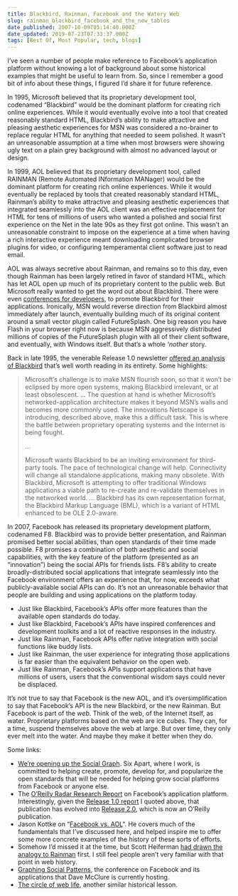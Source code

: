 ```yaml
---
title: Blackbird, Rainman, Facebook and the Watery Web
slug: rainman_blackbird_facebook_and_the_new_tables
date_published: 2007-10-09T05:14:40.000Z
date_updated: 2019-07-23T07:33:37.000Z
tags: [Best Of, Most Popular, tech, blogs]
---
```


I’ve seen a number of people make reference to Facebook’s application platform without knowing a lot of background about some historical examples that might be useful to learn from. So, since I remember a good bit of info about these things, I figured I’d share it for future reference.

In 1995, Microsoft believed that its proprietary development tool, codenamed “Blackbird” would be the dominant platform for creating rich online experiences. While it would eventually evolve into a tool that created reasonably standard HTML, Blackbird’s ability to make attractive and pleasing aesthetic experiences for MSN was considered a no-brainer to replace regular HTML for anything that needed to seem polished. It wasn’t an unreasonable assumption at a time when most browsers were showing ugly text on a plain grey background with almost no advanced layout or design.

In 1999, AOL believed that its proprietary development tool, called RAINMAN (Remote Automated INformation MANager) would be the dominant platform for creating rich online experiences. While it would eventually be replaced by tools that created reasonably standard HTML, Rainman’s ability to make attractive and pleasing aesthetic experiences that integrated seamlessly into the AOL client was an effective replacement for HTML for tens of millions of users who wanted a polished and social first experience on the Net in the late 90s as they first got online. This wasn’t an unreasonable constraint to impose on the experience at a time when having a rich interactive experience meant downloading complicated browser plugins for video, or configuring temperamental client software just to read email.

AOL was always secretive about Rainman, and remains so to this day, even though Rainman has been largely retired in favor of standard HTML, which has let AOL open up much of its proprietary content to the public web. But Microsoft really wanted to get the word out about Blackbird. There were even [conferences for developers](https://www.cnet.com/tech/tech-industry/microsoft-developers-conference-in-works/), to promote Blackbird for their applications. Ironically, MSN would reverse direction from Blackbird almost immediately after launch, eventually building much of its original content around a small vector plugin called FutureSplash. One big reason you have Flash in your browser right now is because MSN aggressively distributed millions of copies of the FutureSplash plugin with all of their client software, and eventually, with Windows itself. But that’s a whole *‘nother* story.

Back in late 1995, the venerable Release 1.0 newsletter [offered an analysis of Blackbird](http://cdn.oreillystatic.com/radar/r1/09-95.pdf) that’s well worth reading in its entirety. Some highlights:

> Microsoft’s challenge is to make MSN flourish soon, so that it won’t be eclipsed by more open systems, making Blackbird irrelevant, or at least obsolescent. … The question at hand is whether Microsoft’s networked-application architecture makes it beyond MSN’s walls and becomes more commonly used. The innovations Netscape is introducing, described above, make this a difficult task. This is where the battle between proprietary operating systems and the Internet is being fought.
> 
> …
> 
> Microsoft wants Blackbird to be an inviting environment for third-party tools. The pace of technological change will help. Connectivity will change all standalone applications, making many obsolete. With Blackbird, Microsoft is attempting to offer traditional Windows applications a viable path to re-create and re-validate themselves in the networked world. … Blackbird has its own representation format, the Blackbird Markup Language (BML), which is a variant of HTML enhanced to be OLE 2.0-aware.

In 2007, Facebook has released its proprietary development platform, codenamed F8. Blackbird was to provide better presentation, and Rainman promised better social abilities, than open standards of their time made possible. F8 promises a combination of both aesthetic and social capabilities, with the key feature of the platform (presented as an “innovation”) being the social APIs for friends lists. F8’s ability to create broadly-distributed social applications that integrate seamlessly into the Facebook environment offers an experience that, for now, exceeds what publicly-available social APIs can do. It’s not an unreasonable behavior that people are building and using applications on the platform today.

- Just like Blackbird, Facebook’s APIs offer more features than the available open standards do today.
- Just like Blackbird, Facebook’s APIs have inspired conferences and development toolkits and a lot of reactive responses in the industry.
- Just like Rainman, Facebook APIs offer native integration with social functions like buddy lists.
- Just like Rainman, the user experience for integrating those applications is far easier than the equivalent behavior on the open web.
- Just like Rainman, Facebook’s APIs support applications that have millions of users, users that the conventional wisdom says could never be displaced.

It’s not true to say that Facebook is the new AOL, and it’s oversimplification to say that Facebook’s API is the new Blackbird, or the new Rainman. But Facebook is part of the *web*. Think of the web, of the Internet itself, as water. Proprietary platforms based on the web are ice cubes. They can, for a time, suspend themselves above the web at large. But over time, they only ever melt into the water. And maybe they make it better when they do.

Some links:

- [We’re opening up the Social Graph](https://web.archive.org/web/20071009113321/http://www.sixapart.com/about/news/2007/09/were_opening_th.html). Six Apart, where I work, is committed to helping create, promote, develop for, and popularize the open standards that will be needed for helping grow social platforms from Facebook or anyone else.
- The [O’Reilly Radar Research Report](https://web.archive.org/web/20071011032425/http://radar.oreilly.com/research/reports/facebook.html) on Facebook’s application platform. Interestingly, given the [Release 1.0 report](http://findarticles.com/p/articles/mi_m0REL/is_n9_v95/ai_17510606) I quoted above, that publication has evolved into [Release 2.0](http://radar.oreilly.com/r2/), which is now an O’Reilly publication.
- Jason Kottke on “[Facebook vs. AOL](http://www.kottke.org/07/07/facebook-vs-aol-redux)“. He covers much of the fundamentals that I’ve discussed here, and helped inspire me to offer some more concrete examples of the history of these sorts of efforts.
- Somehow I’d missed it at the time, but Scott Heiferman [had drawn the analogy to Rainman](https://web.archive.org/web/20171028144240/http://scott.heiferman.com/notes/2007/05/walled.html) first. I still feel people aren’t very familiar with that point in web history.
- [Graphing Social Patterns](http://web.archive.org/web/20071012022110/http://graphingsocial.com/), the conference on Facebook and its applications that Dave McClure is currently hosting.
- [The circle of web life](/2007/01/its-the-circle), another similar historical lesson.
